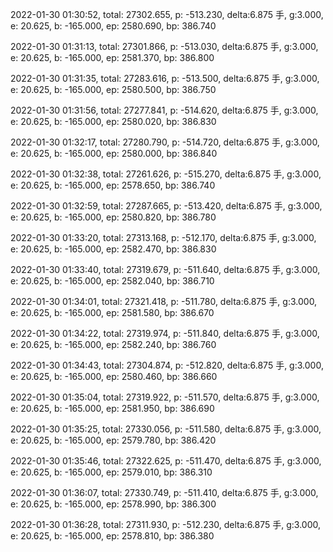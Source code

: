 2022-01-30 01:30:52, total: 27302.655, p: -513.230, delta:6.875 手, g:3.000, e: 20.625, b: -165.000, ep: 2580.690, bp: 386.740

2022-01-30 01:31:13, total: 27301.866, p: -513.030, delta:6.875 手, g:3.000, e: 20.625, b: -165.000, ep: 2581.370, bp: 386.800

2022-01-30 01:31:35, total: 27283.616, p: -513.500, delta:6.875 手, g:3.000, e: 20.625, b: -165.000, ep: 2580.500, bp: 386.750

2022-01-30 01:31:56, total: 27277.841, p: -514.620, delta:6.875 手, g:3.000, e: 20.625, b: -165.000, ep: 2580.020, bp: 386.830

2022-01-30 01:32:17, total: 27280.790, p: -514.720, delta:6.875 手, g:3.000, e: 20.625, b: -165.000, ep: 2580.000, bp: 386.840

2022-01-30 01:32:38, total: 27261.626, p: -515.270, delta:6.875 手, g:3.000, e: 20.625, b: -165.000, ep: 2578.650, bp: 386.740

2022-01-30 01:32:59, total: 27287.665, p: -513.420, delta:6.875 手, g:3.000, e: 20.625, b: -165.000, ep: 2580.820, bp: 386.780

2022-01-30 01:33:20, total: 27313.168, p: -512.170, delta:6.875 手, g:3.000, e: 20.625, b: -165.000, ep: 2582.470, bp: 386.830

2022-01-30 01:33:40, total: 27319.679, p: -511.640, delta:6.875 手, g:3.000, e: 20.625, b: -165.000, ep: 2582.040, bp: 386.710

2022-01-30 01:34:01, total: 27321.418, p: -511.780, delta:6.875 手, g:3.000, e: 20.625, b: -165.000, ep: 2581.580, bp: 386.670

2022-01-30 01:34:22, total: 27319.974, p: -511.840, delta:6.875 手, g:3.000, e: 20.625, b: -165.000, ep: 2582.240, bp: 386.760

2022-01-30 01:34:43, total: 27304.874, p: -512.820, delta:6.875 手, g:3.000, e: 20.625, b: -165.000, ep: 2580.460, bp: 386.660

2022-01-30 01:35:04, total: 27319.922, p: -511.570, delta:6.875 手, g:3.000, e: 20.625, b: -165.000, ep: 2581.950, bp: 386.690

2022-01-30 01:35:25, total: 27330.056, p: -511.580, delta:6.875 手, g:3.000, e: 20.625, b: -165.000, ep: 2579.780, bp: 386.420

2022-01-30 01:35:46, total: 27322.625, p: -511.470, delta:6.875 手, g:3.000, e: 20.625, b: -165.000, ep: 2579.010, bp: 386.310

2022-01-30 01:36:07, total: 27330.749, p: -511.410, delta:6.875 手, g:3.000, e: 20.625, b: -165.000, ep: 2578.990, bp: 386.300

2022-01-30 01:36:28, total: 27311.930, p: -512.230, delta:6.875 手, g:3.000, e: 20.625, b: -165.000, ep: 2578.810, bp: 386.380